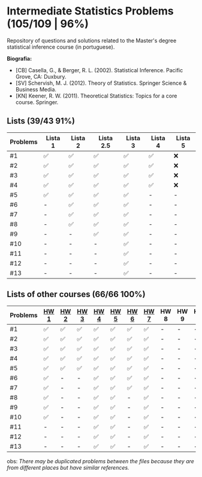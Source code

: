 # Intermediate Statistics Problems (105/109 | 96%)
Repository of questions and solutions related to the Master's degree statistical inference course (in portuguese).

**Biografia:**
- [CB] Casella, G., & Berger, R. L. (2002). Statistical Inference. Pacific Grove, CA: Duxbury.
- [SV] Schervish, M. J. (2012). Theory of Statistics. Springer Science & Business Media.
- [KN] Keener, R. W. (2011). Theoretical Statistics: Topics for a core course. Springer.


## Lists (39/43 91%)
Problems | Lista 1 | Lista 2 | Lista 2.5 | Lista 3 | Lista 4 | Lista 5
----|----|-----|----|----|----|----
#1  | ✅ | ✅ | ✅ | ✅ | ✅ | ❌
#2  | ✅ | ✅ | ✅ | ✅ | ✅ | ❌
#3  | ✅ | ✅ | ✅ | ✅ | ✅ | ❌
#4  | ✅ | ✅ | ✅ | ✅ | ✅ | ❌
#5  | ✅ | ✅ | ✅ | ✅ | -  | -
#6  | -  | ✅ | ✅ | ✅ | -  | -
#7  | -  | ✅ | ✅ | ✅ | -  | -
#8  | -  | ✅ | ✅ | ✅ | -  | -
#9  | -  | -  | ✅ | ✅ | -  | -
#10 | -  | -  | -  | ✅ | -  | -
#11 | -  | -  | -  | ✅ | -  | -
#12 | -  | -  | -  | ✅ | -  | -
#13 | -  | -  | -  | ✅ | -  | -

## Lists of other courses (66/66 100%)
Problems | [HW 1](https://www.stat.cmu.edu/~larry/=stat705/homework1.pdf) | [HW 2](https://www.stat.cmu.edu/~larry/=stat705/Homework2.pdf) | [HW 3](https://www.stat.cmu.edu/~larry/=stat705/Homework3.pdf) | [HW 4](https://github.com/maxbiostat/Statistical_Inference_MSc/blob/main/listas/lista1_InfEst_MSc.pdf) | [HW 5](https://wellington36.github.io/exercices/HW%205%20-%20Cap.%207%20P1.pdf) | [HW 6](https://wellington36.github.io/exercices/HW%206%20-%20Cap.%207%20P2.pdf) | [HW 7](https://wellington36.github.io/exercices/HW%207%20-%20Cap.%208%20P1.pdf) | HW 8 | HW 9 | HW 10
----|----|----|----|----|----|----|----|----|----|----
#1  | ✅ | ✅ | ✅ | ✅ | ✅ | ✅ | ✅ | -  | -  | -  |
#2  | ✅ | ✅ | ✅ | ✅ | ✅ | ✅ | ✅ | -  | -  | -  |
#3  | ✅ | ✅ | ✅ | ✅ | ✅ | ✅ | ✅ | -  | -  | -  |
#4  | ✅ | ✅ | ✅ | ✅ | ✅ | ✅ | ✅ | -  | -  | -  |
#5  | ✅ | ✅ | ✅ | ✅ | ✅ | ✅ | ✅ | -  | -  | -  |
#6  | ✅ | -  | -  | ✅ | ✅ | ✅ | ✅ | -  | -  | -  |
#7  | ✅ | -  | -  | ✅ | ✅ | ✅ | ✅ | -  | -  | -  |
#8  | ✅ | -  | -  | ✅ | ✅ | -  | ✅ | -  | -  | -  |
#9  | ✅ | -  | -  | ✅ | ✅ | -  | ✅ | -  | -  | -  |
#10 | ✅ | -  | -  | ✅ | ✅ | -  | ✅ | -  | -  | -  |
#11 | -  | -  | -  | ✅ | ✅ | -  | ✅ | -  | -  | -  |
#12 | -  | -  | -  | ✅ | ✅ | -  | ✅ | -  | -  | -  |
#13 | -  | -  | -  | ✅ | ✅ | -  | ✅ | -  | -  | -  |


obs: _There may be duplicated problems between the files because they are from different places but have similar references._

